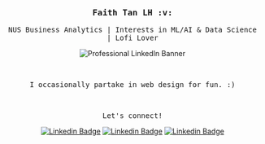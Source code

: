 <div align='center'>

<h3><samp><strong>Faith Tan LH</strong> :v:</samp></h3>
<p><samp>NUS Business Analytics | Interests in ML/AI & Data Science | Lofi Lover</samp></p>

![Professional LinkedIn Banner](https://github.com/faithtanlh/faithtanlh/assets/99934770/0e131516-74a9-4278-aab5-daa9a558a75d)

<br>

<p><samp>I occasionally partake in web design for fun. :)</samp></p>

<br><p><samp>Let's connect!</samp></p>

[![Linkedin Badge](https://img.shields.io/badge/-LinkedIn-blue?style=for-the-badge&logo=Linkedin&logoColor=white)](https://www.linkedin.com/in/faithtanlh/)
[![Linkedin Badge](https://img.shields.io/badge/gmail-%23DD0031.svg?&style=for-the-badge&logo=gmail&logoColor=white)](mailto:faithtanlihui@gmail.com)
[![Linkedin Badge](https://img.shields.io/badge/website-black?&style=for-the-badge&logo=github&logoColor=white)](https://github.com/faithtanlh)

</div>


